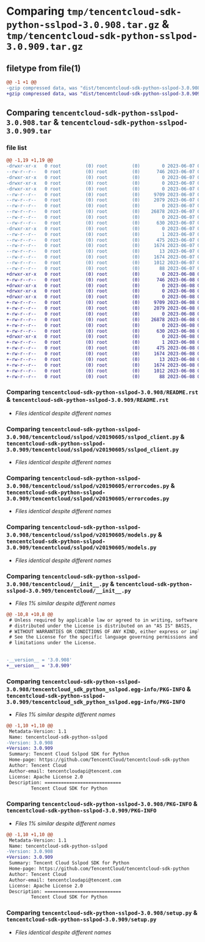 # Comparing `tmp/tencentcloud-sdk-python-sslpod-3.0.908.tar.gz` & `tmp/tencentcloud-sdk-python-sslpod-3.0.909.tar.gz`

## filetype from file(1)

```diff
@@ -1 +1 @@
-gzip compressed data, was "dist/tencentcloud-sdk-python-sslpod-3.0.908.tar", last modified: Wed Jun  7 00:31:42 2023, max compression
+gzip compressed data, was "dist/tencentcloud-sdk-python-sslpod-3.0.909.tar", last modified: Thu Jun  8 00:32:36 2023, max compression
```

## Comparing `tencentcloud-sdk-python-sslpod-3.0.908.tar` & `tencentcloud-sdk-python-sslpod-3.0.909.tar`

### file list

```diff
@@ -1,19 +1,19 @@
-drwxr-xr-x   0 root         (0) root         (0)        0 2023-06-07 00:31:42.000000 tencentcloud-sdk-python-sslpod-3.0.908/
--rw-r--r--   0 root         (0) root         (0)      746 2023-06-07 00:31:42.000000 tencentcloud-sdk-python-sslpod-3.0.908/README.rst
-drwxr-xr-x   0 root         (0) root         (0)        0 2023-06-07 00:31:42.000000 tencentcloud-sdk-python-sslpod-3.0.908/tencentcloud/
-drwxr-xr-x   0 root         (0) root         (0)        0 2023-06-07 00:31:42.000000 tencentcloud-sdk-python-sslpod-3.0.908/tencentcloud/sslpod/
-drwxr-xr-x   0 root         (0) root         (0)        0 2023-06-07 00:31:42.000000 tencentcloud-sdk-python-sslpod-3.0.908/tencentcloud/sslpod/v20190605/
--rw-r--r--   0 root         (0) root         (0)     9709 2023-06-07 00:31:42.000000 tencentcloud-sdk-python-sslpod-3.0.908/tencentcloud/sslpod/v20190605/sslpod_client.py
--rw-r--r--   0 root         (0) root         (0)     2079 2023-06-07 00:31:42.000000 tencentcloud-sdk-python-sslpod-3.0.908/tencentcloud/sslpod/v20190605/errorcodes.py
--rw-r--r--   0 root         (0) root         (0)        0 2023-06-07 00:31:42.000000 tencentcloud-sdk-python-sslpod-3.0.908/tencentcloud/sslpod/v20190605/__init__.py
--rw-r--r--   0 root         (0) root         (0)    26878 2023-06-07 00:31:42.000000 tencentcloud-sdk-python-sslpod-3.0.908/tencentcloud/sslpod/v20190605/models.py
--rw-r--r--   0 root         (0) root         (0)        0 2023-06-07 00:31:42.000000 tencentcloud-sdk-python-sslpod-3.0.908/tencentcloud/sslpod/__init__.py
--rw-r--r--   0 root         (0) root         (0)      630 2023-06-07 00:31:42.000000 tencentcloud-sdk-python-sslpod-3.0.908/tencentcloud/__init__.py
-drwxr-xr-x   0 root         (0) root         (0)        0 2023-06-07 00:31:42.000000 tencentcloud-sdk-python-sslpod-3.0.908/tencentcloud_sdk_python_sslpod.egg-info/
--rw-r--r--   0 root         (0) root         (0)        1 2023-06-07 00:31:42.000000 tencentcloud-sdk-python-sslpod-3.0.908/tencentcloud_sdk_python_sslpod.egg-info/dependency_links.txt
--rw-r--r--   0 root         (0) root         (0)      475 2023-06-07 00:31:42.000000 tencentcloud-sdk-python-sslpod-3.0.908/tencentcloud_sdk_python_sslpod.egg-info/SOURCES.txt
--rw-r--r--   0 root         (0) root         (0)     1674 2023-06-07 00:31:42.000000 tencentcloud-sdk-python-sslpod-3.0.908/tencentcloud_sdk_python_sslpod.egg-info/PKG-INFO
--rw-r--r--   0 root         (0) root         (0)       13 2023-06-07 00:31:42.000000 tencentcloud-sdk-python-sslpod-3.0.908/tencentcloud_sdk_python_sslpod.egg-info/top_level.txt
--rw-r--r--   0 root         (0) root         (0)     1674 2023-06-07 00:31:42.000000 tencentcloud-sdk-python-sslpod-3.0.908/PKG-INFO
--rw-r--r--   0 root         (0) root         (0)     1012 2023-06-07 00:31:42.000000 tencentcloud-sdk-python-sslpod-3.0.908/setup.py
--rw-r--r--   0 root         (0) root         (0)       88 2023-06-07 00:31:42.000000 tencentcloud-sdk-python-sslpod-3.0.908/setup.cfg
+drwxr-xr-x   0 root         (0) root         (0)        0 2023-06-08 00:32:36.000000 tencentcloud-sdk-python-sslpod-3.0.909/
+-rw-r--r--   0 root         (0) root         (0)      746 2023-06-08 00:32:36.000000 tencentcloud-sdk-python-sslpod-3.0.909/README.rst
+drwxr-xr-x   0 root         (0) root         (0)        0 2023-06-08 00:32:36.000000 tencentcloud-sdk-python-sslpod-3.0.909/tencentcloud/
+drwxr-xr-x   0 root         (0) root         (0)        0 2023-06-08 00:32:36.000000 tencentcloud-sdk-python-sslpod-3.0.909/tencentcloud/sslpod/
+drwxr-xr-x   0 root         (0) root         (0)        0 2023-06-08 00:32:36.000000 tencentcloud-sdk-python-sslpod-3.0.909/tencentcloud/sslpod/v20190605/
+-rw-r--r--   0 root         (0) root         (0)     9709 2023-06-08 00:32:36.000000 tencentcloud-sdk-python-sslpod-3.0.909/tencentcloud/sslpod/v20190605/sslpod_client.py
+-rw-r--r--   0 root         (0) root         (0)     2079 2023-06-08 00:32:36.000000 tencentcloud-sdk-python-sslpod-3.0.909/tencentcloud/sslpod/v20190605/errorcodes.py
+-rw-r--r--   0 root         (0) root         (0)        0 2023-06-08 00:32:36.000000 tencentcloud-sdk-python-sslpod-3.0.909/tencentcloud/sslpod/v20190605/__init__.py
+-rw-r--r--   0 root         (0) root         (0)    26878 2023-06-08 00:32:36.000000 tencentcloud-sdk-python-sslpod-3.0.909/tencentcloud/sslpod/v20190605/models.py
+-rw-r--r--   0 root         (0) root         (0)        0 2023-06-08 00:32:36.000000 tencentcloud-sdk-python-sslpod-3.0.909/tencentcloud/sslpod/__init__.py
+-rw-r--r--   0 root         (0) root         (0)      630 2023-06-08 00:32:36.000000 tencentcloud-sdk-python-sslpod-3.0.909/tencentcloud/__init__.py
+drwxr-xr-x   0 root         (0) root         (0)        0 2023-06-08 00:32:36.000000 tencentcloud-sdk-python-sslpod-3.0.909/tencentcloud_sdk_python_sslpod.egg-info/
+-rw-r--r--   0 root         (0) root         (0)        1 2023-06-08 00:32:36.000000 tencentcloud-sdk-python-sslpod-3.0.909/tencentcloud_sdk_python_sslpod.egg-info/dependency_links.txt
+-rw-r--r--   0 root         (0) root         (0)      475 2023-06-08 00:32:36.000000 tencentcloud-sdk-python-sslpod-3.0.909/tencentcloud_sdk_python_sslpod.egg-info/SOURCES.txt
+-rw-r--r--   0 root         (0) root         (0)     1674 2023-06-08 00:32:36.000000 tencentcloud-sdk-python-sslpod-3.0.909/tencentcloud_sdk_python_sslpod.egg-info/PKG-INFO
+-rw-r--r--   0 root         (0) root         (0)       13 2023-06-08 00:32:36.000000 tencentcloud-sdk-python-sslpod-3.0.909/tencentcloud_sdk_python_sslpod.egg-info/top_level.txt
+-rw-r--r--   0 root         (0) root         (0)     1674 2023-06-08 00:32:36.000000 tencentcloud-sdk-python-sslpod-3.0.909/PKG-INFO
+-rw-r--r--   0 root         (0) root         (0)     1012 2023-06-08 00:32:36.000000 tencentcloud-sdk-python-sslpod-3.0.909/setup.py
+-rw-r--r--   0 root         (0) root         (0)       88 2023-06-08 00:32:36.000000 tencentcloud-sdk-python-sslpod-3.0.909/setup.cfg
```

### Comparing `tencentcloud-sdk-python-sslpod-3.0.908/README.rst` & `tencentcloud-sdk-python-sslpod-3.0.909/README.rst`

 * *Files identical despite different names*

### Comparing `tencentcloud-sdk-python-sslpod-3.0.908/tencentcloud/sslpod/v20190605/sslpod_client.py` & `tencentcloud-sdk-python-sslpod-3.0.909/tencentcloud/sslpod/v20190605/sslpod_client.py`

 * *Files identical despite different names*

### Comparing `tencentcloud-sdk-python-sslpod-3.0.908/tencentcloud/sslpod/v20190605/errorcodes.py` & `tencentcloud-sdk-python-sslpod-3.0.909/tencentcloud/sslpod/v20190605/errorcodes.py`

 * *Files identical despite different names*

### Comparing `tencentcloud-sdk-python-sslpod-3.0.908/tencentcloud/sslpod/v20190605/models.py` & `tencentcloud-sdk-python-sslpod-3.0.909/tencentcloud/sslpod/v20190605/models.py`

 * *Files identical despite different names*

### Comparing `tencentcloud-sdk-python-sslpod-3.0.908/tencentcloud/__init__.py` & `tencentcloud-sdk-python-sslpod-3.0.909/tencentcloud/__init__.py`

 * *Files 1% similar despite different names*

```diff
@@ -10,8 +10,8 @@
 # Unless required by applicable law or agreed to in writing, software
 # distributed under the License is distributed on an "AS IS" BASIS,
 # WITHOUT WARRANTIES OR CONDITIONS OF ANY KIND, either express or implied.
 # See the License for the specific language governing permissions and
 # limitations under the License.
 
 
-__version__ = '3.0.908'
+__version__ = '3.0.909'
```

### Comparing `tencentcloud-sdk-python-sslpod-3.0.908/tencentcloud_sdk_python_sslpod.egg-info/PKG-INFO` & `tencentcloud-sdk-python-sslpod-3.0.909/tencentcloud_sdk_python_sslpod.egg-info/PKG-INFO`

 * *Files 1% similar despite different names*

```diff
@@ -1,10 +1,10 @@
 Metadata-Version: 1.1
 Name: tencentcloud-sdk-python-sslpod
-Version: 3.0.908
+Version: 3.0.909
 Summary: Tencent Cloud Sslpod SDK for Python
 Home-page: https://github.com/TencentCloud/tencentcloud-sdk-python
 Author: Tencent Cloud
 Author-email: tencentcloudapi@tencent.com
 License: Apache License 2.0
 Description: ============================
         Tencent Cloud SDK for Python
```

### Comparing `tencentcloud-sdk-python-sslpod-3.0.908/PKG-INFO` & `tencentcloud-sdk-python-sslpod-3.0.909/PKG-INFO`

 * *Files 1% similar despite different names*

```diff
@@ -1,10 +1,10 @@
 Metadata-Version: 1.1
 Name: tencentcloud-sdk-python-sslpod
-Version: 3.0.908
+Version: 3.0.909
 Summary: Tencent Cloud Sslpod SDK for Python
 Home-page: https://github.com/TencentCloud/tencentcloud-sdk-python
 Author: Tencent Cloud
 Author-email: tencentcloudapi@tencent.com
 License: Apache License 2.0
 Description: ============================
         Tencent Cloud SDK for Python
```

### Comparing `tencentcloud-sdk-python-sslpod-3.0.908/setup.py` & `tencentcloud-sdk-python-sslpod-3.0.909/setup.py`

 * *Files identical despite different names*

